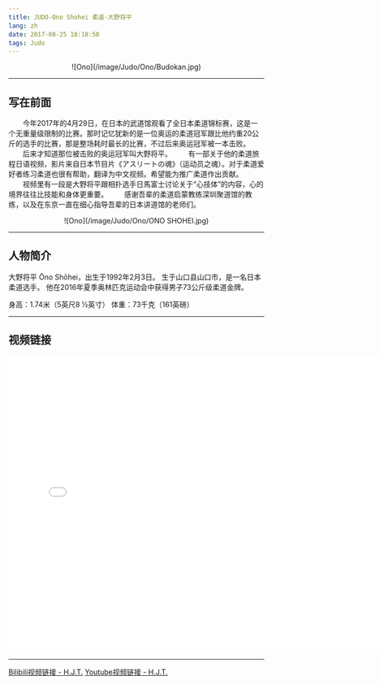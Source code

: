 ```yaml
---
title: JUDO-Ono Shohei 柔道-大野将平
lang: zh
date: 2017-08-25 18:18:50
tags: Judo
---
```


<center>![Ono](/image/Judo/Ono/Budokan.jpg)</center> 

---------------------  

## 写在前面
    
&#8195;&#8195;今年2017年的4月29日，在日本的武道馆观看了全日本柔道锦标赛，这是一个无重量级限制的比赛。那时记忆犹新的是一位奥运的柔道冠军跟比他约重20公斤的选手的比赛，那是整场耗时最长的比赛，不过后来奥运冠军被一本击败。
&#8195;&#8195;后来才知道那位被击败的奥运冠军叫大野将平。
&#8195;&#8195;有一部关于他的柔道旅程日语视频，影片来自日本节目片《アスリートの魂》（运动员之魂）。对于柔道爱好者练习柔道也很有帮助，翻译为中文视频。希望能为推广柔道作出贡献。  
&#8195;&#8195;视频里有一段是大野将平跟相扑选手日馬富士讨论关于“心技体”的内容，心的境界往往比技能和身体更重要。
&#8195;&#8195;感谢吾辈的柔道启蒙教练深圳聚道馆的教练，以及在东京一直在细心指导吾辈的日本讲道馆的老师们。 

<center>![Ono](/image/Judo/Ono/ONO SHOHEI.jpg)</center>

---------------------  

## 人物简介  

大野将平 Ōno Shōhei，出生于1992年2月3日。
生于山口县山口市，是一名日本柔道选手。
他在2016年夏季奥林匹克运动会中获得男子73公斤级柔道金牌。 

身高：1.74米（5英尺8 1⁄2英寸）
体重：73千克（161英磅）  

---------------------  

## 视频链接 
  
<center><iframe src="//player.bilibili.com/player.html?aid=14169956&bvid=BV1rx411x7wX&cid=23130074&page=1" height="580" width="760" quality="high" scrolling="no" border="0" frameborder="no" framespacing="0" allowfullscreen="true"> </iframe></center>  
  
---------------------  

[Bilibili视频链接 - H.J.T.](https://www.bilibili.com/video/av14169956/ "Title")
[Youtube视频链接 - H.J.T.](https://youtu.be/0f87-PeTgYs "Title")
